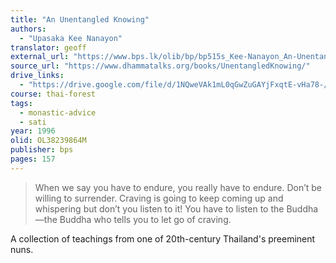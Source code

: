 ```yaml
---
title: "An Unentangled Knowing"
authors:
  - "Upasaka Kee Nanayon"
translator: geoff
external_url: "https://www.bps.lk/olib/bp/bp515s_Kee-Nanayon_An-Unentangled-Knowing.pdf"
source_url: "https://www.dhammatalks.org/books/UnentangledKnowing/"
drive_links:
  - "https://drive.google.com/file/d/1NQweVAk1mL0qGwZuGAYjFxqtE-vHa78-/view?usp=drivesdk"
course: thai-forest
tags:
  - monastic-advice
  - sati
year: 1996
olid: OL38239864M
publisher: bps
pages: 157
---
```


> When we say you have to endure, you really have to endure. Don’t be willing to surrender. Craving is going to keep coming up and whispering but don’t you listen to it! You have to listen to the Buddha—the Buddha who tells you to let go of craving.

A collection of teachings from one of 20th-century Thailand's preeminent nuns.
